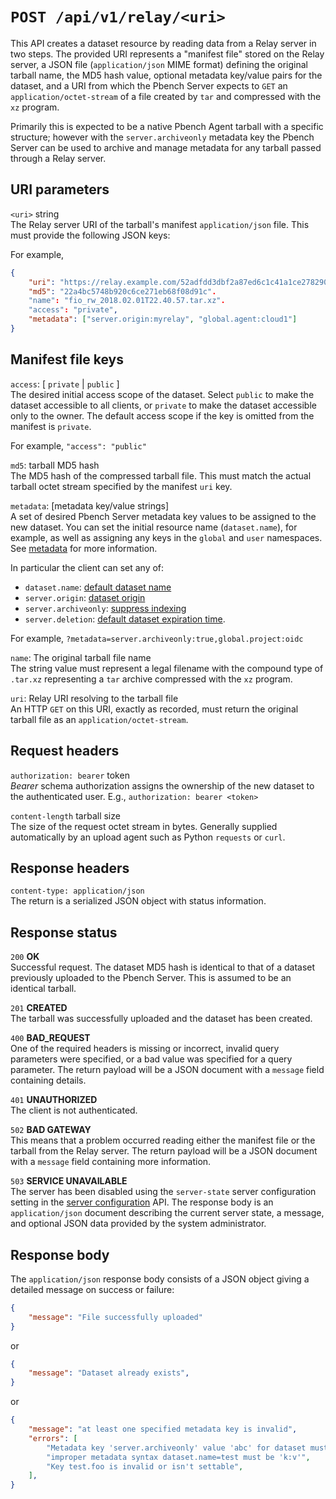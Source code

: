 # `POST /api/v1/relay/<uri>`

This API creates a dataset resource by reading data from a Relay server in two
steps. The provided URI represents a "manifest file" stored on the Relay server,
a JSON file (`application/json` MIME format) defining the original tarball name,
the MD5 hash value, optional metadata key/value pairs for the dataset, and a
URI from which the Pbench Server expects to `GET` an `application/octet-stream`
of a file created by `tar` and compressed with the `xz` program.

Primarily this is expected to be a native Pbench Agent tarball with a specific
structure; however with the `server.archiveonly` metadata key the Pbench Server
can be used to archive and manage metadata for any tarball passed through a
Relay server.

## URI parameters

`<uri>` string \
The Relay server URI of the tarball's manifest `application/json` file. This
must provide the following JSON keys:

For example,

```json
{
    "uri": "https://relay.example.com/52adfdd3dbf2a87ed6c1c41a1ce278290064b0455f585149b3dadbe5a0b62f44",
    "md5": "22a4bc5748b920c6ce271eb68f08d91c".
    "name": "fio_rw_2018.02.01T22.40.57.tar.xz".
    "access": "private",
    "metadata": ["server.origin:myrelay", "global.agent:cloud1"]
}
```

## Manifest file keys

`access`: [ `private` | `public` ] \
The desired initial access scope of the dataset. Select `public` to make the
dataset accessible to all clients, or `private` to make the dataset accessible
only to the owner. The default access scope if the key is omitted from the
manifest is `private`.

For example, `"access": "public"`

`md5`: tarball MD5 hash \
The MD5 hash of the compressed tarball file. This must match the actual tarball
octet stream specified by the manifest `uri` key.

`metadata`: [metadata key/value strings] \
A set of desired Pbench Server metadata key values to be assigned to the new
dataset. You can set the initial resource name (`dataset.name`), for example, as
well as assigning any keys in the `global` and `user` namespaces. See
[metadata](../metadata.md) for more information.

In particular the client can set any of:
* `dataset.name`: [default dataset name](../metadata.md#datasetname)
* `server.origin`: [dataset origin](../metadata.md#serverorigin)
* `server.archiveonly`: [suppress indexing](../metadata.md#serverarchiveonly)
* `server.deletion`: [default dataset expiration time](../metadata.md#serverdeletion).

For example, `?metadata=server.archiveonly:true,global.project:oidc`

`name`: The original tarball file name \
The string value must represent a legal filename with the compound type of
`.tar.xz` representing a `tar` archive compressed with the `xz` program.

`uri`: Relay URI resolving to the tarball file \
An HTTP `GET` on this URI, exactly as recorded, must return the original tarball
file as an `application/octet-stream`.

## Request headers

`authorization: bearer` token \
*Bearer* schema authorization assigns the ownership of the new dataset to the
authenticated user. E.g., `authorization: bearer <token>`

`content-length` tarball size \
The size of the request octet stream in bytes. Generally supplied automatically by
an upload agent such as Python `requests` or `curl`.

## Response headers

`content-type: application/json` \
The return is a serialized JSON object with status information.

## Response status

`200`   **OK** \
Successful request. The dataset MD5 hash is identical to that of a dataset
previously uploaded to the Pbench Server. This is assumed to be an identical
tarball.

`201`   **CREATED** \
The tarball was successfully uploaded and the dataset has been created.

`400`   **BAD_REQUEST** \
One of the required headers is missing or incorrect, invalid query parameters
were specified, or a bad value was specified for a query parameter. The return
payload will be a JSON document with a `message` field containing details.

`401`   **UNAUTHORIZED** \
The client is not authenticated.

`502`   **BAD GATEWAY** \
This means that a problem occurred reading either the manifest file or the
tarball from the Relay server. The return payload will be a JSON document with
a `message` field containing more information.

`503`   **SERVICE UNAVAILABLE** \
The server has been disabled using the `server-state` server configuration
setting in the [server configuration](./server_config.md) API. The response
body is an `application/json` document describing the current server state,
a message, and optional JSON data provided by the system administrator.

## Response body

The `application/json` response body consists of a JSON object giving a detailed
message on success or failure:

```json
{
    "message": "File successfully uploaded"
}
```

or

```json
{
    "message": "Dataset already exists",
}
```

or

```json
{
    "message": "at least one specified metadata key is invalid",
    "errors": [
        "Metadata key 'server.archiveonly' value 'abc' for dataset must be a boolean",
        "improper metadata syntax dataset.name=test must be 'k:v'",
        "Key test.foo is invalid or isn't settable",
    ],
}
```
